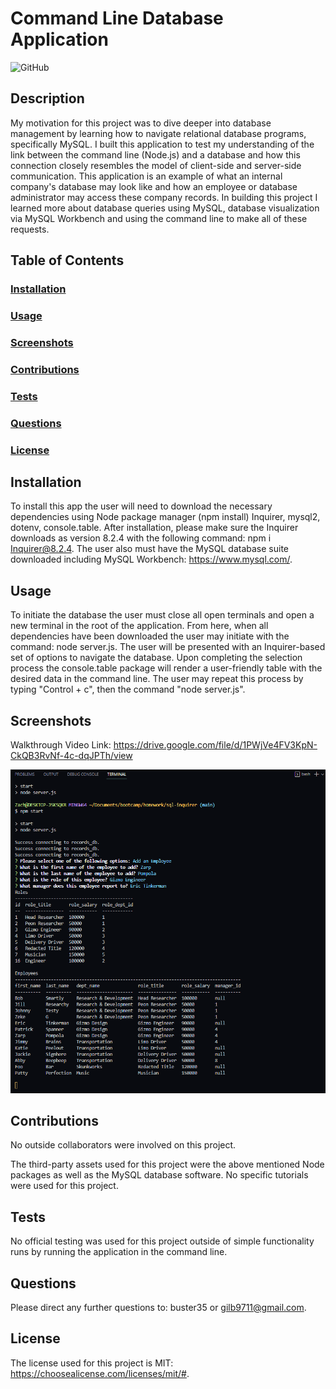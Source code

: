# Command Line Database Application
![GitHub](https://img.shields.io/github/license/buster35/CLI-database-viewer)
## Description
My motivation for this project was to dive deeper into database management by learning how to navigate relational database programs, specifically MySQL.
I built this application to test my understanding of the link between the command line (Node.js) and a database and how this connection closely resembles the model of client-side and server-side communication.
This application is an example of what an internal company's database may look like and how an employee or database administrator may access these company records.
In building this project I learned more about database queries using MySQL, database visualization via MySQL Workbench and using the command line to make all of these requests.
## Table of Contents
### [Installation](#installation)
### [Usage](#usage)
### [Screenshots](#screenshots)
### [Contributions](#contributions)
### [Tests](#tests)
### [Questions](#questions)
### [License](#license)
## Installation
To install this app the user will need to download the necessary dependencies using Node package manager (npm install) Inquirer, mysql2, dotenv, console.table. After installation, please make sure the Inquirer downloads as version 8.2.4 with the following command: npm i Inquirer@8.2.4. The user also must have the MySQL database suite downloaded including MySQL Workbench: https://www.mysql.com/.
## Usage
To initiate the database the user must close all open terminals and open a new terminal in the root of the application. From here, when all dependencies have been downloaded the user may initiate with the command: node server.js. The user will be presented with an Inquirer-based set of options to navigate the database. Upon completing the selection process the console.table package will render a user-friendly table with the desired data in the command line. The user may repeat this process by typing "Control + c", then the command "node server.js".
## Screenshots

Walkthrough Video Link: https://drive.google.com/file/d/1PWjVe4FV3KpN-CkQB3RvNf-4c-dqJPTh/view

![Inquirer Prompts](img-assets\mysql-table-outputs.png)

## Contributions
No outside collaborators were involved on this project.

The third-party assets used for this project were the above mentioned Node packages as well as the MySQL database software.
No specific tutorials were used for this project.
## Tests
No official testing was used for this project outside of simple functionality runs by running the application in the command line.

## Questions
Please direct any further questions to: buster35 or gilb9711@gmail.com.
## License
The license used for this project is MIT: https://choosealicense.com/licenses/mit/#.
